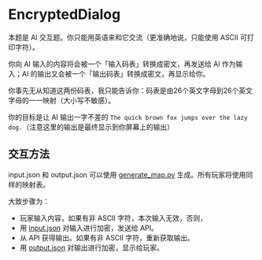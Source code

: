 # EncryptedDialog

本题是 AI 交互题。你只能用英语来和它交流（更准确地说，只能使用 ASCII 可打印字符）。

你向 AI 输入的内容将会被一个「输入码表」转换成密文，再发送给 AI 作为输入；AI 的输出又会被一个「输出码表」转换成密文，再显示给你。

你事先无从知道这两份码表，我只能告诉你：码表是由26个英文字母到26个英文字母的一一映射（大小写不敏感）。

你的目标是让 AI 输出一字不差的 `The quick brown fox jumps over the lazy dog.`（注意这里的输出是最终显示到你屏幕上的输出）

## 交互方法

input.json 和 output.json 可以使用 [generate_map.py](generate_map.py) 生成。所有玩家将使用同样的映射表。

大致步骤为：

- 玩家输入内容，如果有非 ASCII 字符，本次输入无效，否则，
- 用 [input.json](input.json) 对输入进行加密，发送给 API。
- 从 API 获得输出。如果有非 ASCII 字符，重新获取输出。
- 用 [output.json](output.json) 对输出进行加密，显示给玩家。
